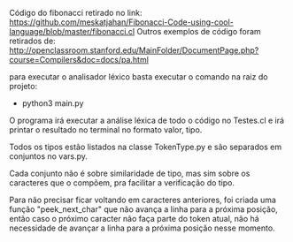 Código do fibonacci retirado no link: https://github.com/meskatjahan/Fibonacci-Code-using-cool-language/blob/master/fibonacci.cl
Outros exemplos de código foram retirados de: http://openclassroom.stanford.edu/MainFolder/DocumentPage.php?course=Compilers&doc=docs/pa.html

para executar o analisador léxico basta executar o comando na raiz do projeto:
- python3 main.py

O programa irá executar a análise léxica de todo o código no Testes.cl e irá printar o resultado
no terminal no formato valor, tipo.

Todos os tipos estão listados na classe TokenType.py e são separados em conjuntos no vars.py.

Cada conjunto não é sobre similaridade de tipo, mas sim sobre os caracteres que o compõem, pra facilitar
a verificação do tipo.

Para não precisar ficar voltando em caracteres anteriores, foi criada uma função "peek_next_char" que 
não avança a linha para a próxima posição, então caso o próximo caracter não faça parte do token atual,
não há necessidade de avançar a linha para a próxima posição nesse momento.

